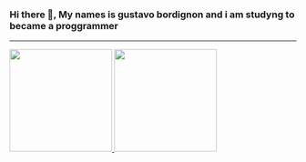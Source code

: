### Hi there 👋, My names is gustavo bordignon and i am studyng to became a proggrammer
<hr>

<div align="center" style='display:flex'>
  <a href="https://github.com/GustavoBordingnon123">
  <img height="180em" src="https://github-readme-stats.vercel.app/api?username=GustavoBordingnon123&show_icons=true&theme=dark&include_all_commits=true&count_private=true"/>
  <img height="180em" src="https://github-readme-stats.vercel.app/api/top-langs/?username=GustavoBordingnon123&layout=compact&langs_count=7&theme=dark"/>
</div>
